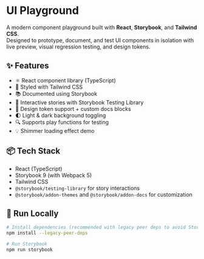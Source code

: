 # UI Playground

A modern component playground built with **React**, **Storybook**, and **Tailwind CSS**.  
Designed to prototype, document, and test UI components in isolation with live preview, visual regression testing, and design tokens.

## ✨ Features

- ⚛️ React component library (TypeScript)
- 🎨 Styled with Tailwind CSS
- 📚 Documented using Storybook
- 🧪 Interactive stories with Storybook Testing Library
- 🧩 Design token support + custom docs blocks
- 🌓 Light & dark background toggling
- 🔍 Supports play functions for testing
- 💡 Shimmer loading effect demo

## 📦 Tech Stack

- React (TypeScript)
- Storybook 9 (with Webpack 5)
- Tailwind CSS
- `@storybook/testing-library` for story interactions
- `@storybook/addon-themes` and `@storybook/addon-docs` for customization

## 🧪 Run Locally

```bash
# Install dependencies (recommended with legacy peer deps to avoid Storybook 9 conflicts)
npm install --legacy-peer-deps

# Run Storybook
npm run storybook
